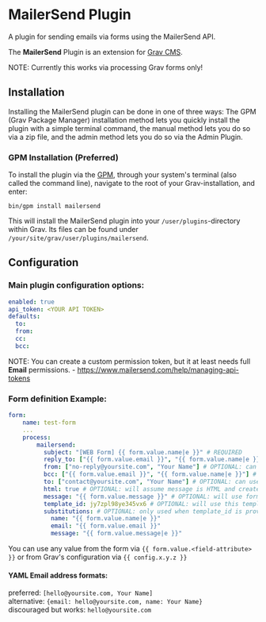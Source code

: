 # MailerSend Plugin

A plugin for sending emails via forms using the MailerSend API.

The **MailerSend** Plugin is an extension for [Grav CMS](https://github.com/getgrav/grav).

NOTE: Currently this works via processing Grav forms only!

## Installation

Installing the MailerSend plugin can be done in one of three ways: The GPM (Grav Package Manager) installation method lets you quickly install the plugin with a simple terminal command, the manual method lets you do so via a zip file, and the admin method lets you do so via the Admin Plugin.

### GPM Installation (Preferred)

To install the plugin via the [GPM](https://learn.getgrav.org/cli-console/grav-cli-gpm), through your system's terminal (also called the command line), navigate to the root of your Grav-installation, and enter:

    bin/gpm install mailersend

This will install the MailerSend plugin into your `/user/plugins`-directory within Grav. Its files can be found under `/your/site/grav/user/plugins/mailersend`.

## Configuration

### Main plugin configuration options:

```yaml
enabled: true
api_token: <YOUR API TOKEN>
defaults:
  to: 
  from: 
  cc:
  bcc:
```

NOTE: You can create a custom permission token, but it at least needs full **Email** permissions. - https://www.mailersend.com/help/managing-api-tokens

### Form definition Example:

```yaml
form:
    name: test-form
    ...
    process:
        mailersend:
          subject: "[WEB Form] {{ form.value.name|e }}" # REQUIRED
          reply_to: ["{{ form.value.email }}", "{{ form.value.name|e }}"] # REQUIRED
          from: ["no-reply@yoursite.com", "Your Name"] # OPTIONAL: can use defaults if provided
          bcc: ["{{ form.value.email }}", "{{ form.value.name|e }}"] # OPTIONAL: can use defaults if provided
          to: ["contact@yoursite.com", "Your Name"] # OPTIONAL: can use defaults if provided
          html: true # OPTIONAL: will assume message is HTML and create a text version automatically
          message: "{{ form.value.message }}" # OPTIONAL: will use form.value.message if not set
          template_id: jy7zpl98ye345vx6 # OPTIONAL: will use this template ID if specified and messages is ignored
          substitutions: # OPTIONAL: only used when template_id is provided
            name: "{{ form.value.name|e }}"
            email: "{{ form.value.email }}"
            message: "{{ form.value.message|e }}"
```

You can use any value from the form via `{{ form.value.<field-attribute> }}` or from Grav's configuration via `{{ config.x.y.z }}`

#### YAML Email address formats: 

preferred: `[hello@yoursite.com, Your Name]`  
alternative: `{email: hello@yoursite.com, name: Your Name}`  
discouraged but works: `hello@yoursite.com`  


